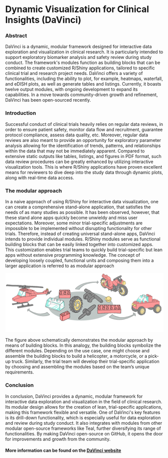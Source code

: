 # Dynamic Visualization for Clinical Insights (DaVinci)

### Abstract
DaVinci is a dynamic, modular framework designed for interactive data exploration and visualization in clinical 
research. It is particularly intended to support exploratory biomarker analysis and safety review during study conduct. 
The framework's modules function as building blocks that can be combined to create customized R/Shiny 
applications, tailored to specific clinical trial and research project needs. DaVinci offers a variety of functionalities, 
including the ability to plot, for example, heatmaps, waterfall, and eDISH plots, as well as generate tables and listings. 
Currently, it boasts twelve output modules, with ongoing development to expand its capabilities. In a move towards 
community-driven growth and refinement, DaVinci has been open-sourced recently. 

### Introduction
Successful conduct of clinical trials heavily relies on regular data reviews, in order to ensure patient safety, monitor 
data flow and recruitment, guarantee protocol compliance, assess data quality, etc. Moreover, regular data reviews 
are also meant to provide an opportunity for exploratory parameter analysis allowing for the identification of trends, 
patterns, and relationships within the data that may not be immediately apparent.
Compared to extensive static outputs like tables, listings, and figures in PDF format, such data review procedures can 
be greatly enhanced by utilizing interactive visualization tools. This is where R/Shiny applications have proven 
excellent means for reviewers to dive deep into the study data through dynamic plots, along with real-time data 
access.  

### The modular approach
In a naive approach of using R/Shiny for interactive data visualization, one can create a comprehensive stand-alone 
application, that satisfies the needs of as many studies as possible. It has been observed, however, that these stand alone apps quickly become unwieldy and miss user expectations. Moreover, some minor trial-specific adjustments 
are impossible to be implemented without disrupting functionality for other trials. Therefore, instead of creating 
universal stand-alone apps, DaVinci intends to provide individual modules. R/Shiny modules serve as functional 
building blocks that can be easily linked together into customized apps. This customization enables trial teams to 
quickly build trial-specific but lean apps without extensive programming knowledge. The concept of developing 
loosely coupled, functional units and composing them into a larger application is referred to as modular approach

![](quarto/images/building_blocks.png)

The figure above schematically demonstrates the modular approach by means of building blocks. In this analogy, the building 
blocks symbolize the different modules. Depending on the use case, one might choose and assemble the building blocks
to build a helicopter, a motorcycle, or a pick-up truck. Similarly, the trial team will develop their trial-specific 
application by choosing and assembling the modules based on the team’s unique requirements.

### Conclusion
In conclusion, DaVinci provides a dynamic, modular framework for interactive data exploration and visualization in the 
field of clinical research. Its modular design allows for the creation of lean, trial-specific applications, making this 
framework flexible and versatile. One of DaVinci's key features is its drill-down functionality, which is especially useful 
for data exploration and review during study conduct. It also integrates with modules from other modular open-source 
frameworks like Teal, further diversifying its range of functionalities. By making DaVinci open-source on GitHub, it 
opens the door for improvements and growth from the community.

#### More information can be found on the [DaVinci website](https://boehringer-ingelheim.github.io/davinci/)
